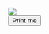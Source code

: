 <html>
<style>
@media print{
   .noprint{
       display:none;
   }
}
</style>

<p id="fname"></p>
<p id="lname"></p>
<p id="email"></p>
<p id="phone"></p>
<p id="mphone"></p>
<p id="street"></p>
<p id="streetnr"></p>
<p id="zip"></p>
<p id="city"></p>
<p id="country"></p>
<p id="qr_uuid"></p>


<img src="https://api.qrserver.com/v1/create-qr-code/?data=https://driverdotcentric.com/download?p=3b8adecf-cce5-4002-8987-fd8136220228%26h=" id="qr-code"/>

<div class="noprint">
<button onclick="printF()">Print me</button>
</div>

</html>

<script language="JavaScript">
  function processParams(){
	var url_string = window.location.href
    var url = new URL(url_string);
    document.getElementById("fname").innerHTML =  'First Name: ' + url.searchParams.get("fname");
    document.getElementById("lname").innerHTML =  'Last Name: ' + url.searchParams.get("lname");
    document.getElementById("email").innerHTML =  'E-Mail Address: ' + url.searchParams.get("email");
    document.getElementById("phone").innerHTML =  'Phone Number: ' + url.searchParams.get("phone");
    document.getElementById("mphone").innerHTML =  'Mobile Phone Number: ' + url.searchParams.get("mphone");
    document.getElementById("street").innerHTML =  'Street: ' + url.searchParams.get("street");
    document.getElementById("streetnr").innerHTML =  'House Number: ' + url.searchParams.get("streetnr");
    document.getElementById("zip").innerHTML =  'Postal Code: ' + url.searchParams.get("zip");
    document.getElementById("city").innerHTML =  'City: ' + url.searchParams.get("city");
    document.getElementById("country").innerHTML =  'Country Name: ' + url.searchParams.get("country");
	document.getElementById("qr_uuid").innerHTML =  'QR UUID: ' + url.searchParams.get("qr_uuid");
	document.getElementById("qr-code").src = 'https://api.qrserver.com/v1/create-qr-code/?data=https://driverdotcentric.com/download?p=3b8adecf-cce5-4002-8987-fd8136220228%26h=' + url.searchParams.get("qr_uuid");
  }
  processParams();
  function printF(){
	window.print();
  }
</script>
